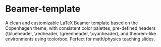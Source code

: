 # Beamer-template
A clean and customizable LaTeX Beamer template based on the Copenhagen theme, with consistent color palettes, pre-defined headers (\blueheader, \redheader, \greenheader, \cyanheader), and theorem-like environments using tcolorbox. Perfect for math/physics teaching slides.
